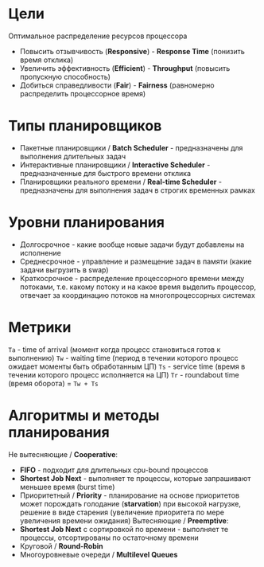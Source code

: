 # Цели
Оптимальное распределение ресурсов процессора
- Повысить отзывчивость (**Responsive**) - **Response Time** (понизить время отклика)
- Увеличить эффективность (**Efficient**) - **Throughput** (повысить пропускную способность)
- Добиться справедливости (**Fair**) - **Fairness** (равномерно распределить процессорное время)
# Типы планировщиков
- Пакетные планировщики / **Batch Scheduler** - предназначены для выполнения длительных задач
- Интерактивные планировщики / **Interactive Scheduler** - предназначенные для быстрого времени отклика
- Планировщики реального времени / **Real-time Scheduler** - предназначены для выполнения задач в строгих временных рамках

# Уровни планирования
- Долгосрочное - какие вообще новые задачи будут добавлены на исполнение
- Среднесрочное - управление и размещение задач в памяти (какие задачи выгрузить в swap)
- Краткосрочное - распределение процессорного времени между потоками, т.е. какому потоку и на какое время выделить процессор, отвечает за координацию потоков на многопроцессорных системах

# Метрики
`Ta` - time of arrival (момент когда процесс становиться готов к выполнению)
`Tw` - waiting time (период в течении которого процесс ожидает моменты быть обработанным ЦП)
`Ts` - service time (время в течении которого процесс исполняется на ЦП)
`Tr` - roundabout time (время оборота) = `Tw + Ts`

# Алгоритмы и методы планирования
Не вытесняющие / **Cooperative**: 
- **FIFO** - подходит для длительных cpu-bound процессов
- **Shortest Job Next** - выполняет те процессы, которые запрашивают меньшее время (burst time)
- Приоритетный / **Priority** - планирование на основе приоритетов может порождать голодание (**starvation**) при высокой нагрузке, решение в виде старения (увеличение приоритета по мере увеличения времени ожидания)
Вытесняющие / **Preemptive**:
- **Shortest Job Next** c сортировкой по времени - выполняет те процессы, отсортированы по остаточному времени
- Круговой / **Round-Robin**
- Многоуровневые очереди / **Multilevel Queues**
